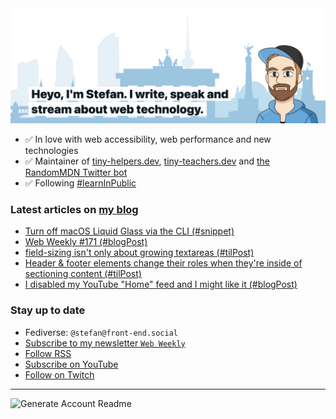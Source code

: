 <img alt="Heyo, I'm Stefan. I write and speak about web technology." src="https://raw.githubusercontent.com/stefanjudis/stefanjudis/main/screenshot.png">

- ✅ In love with web accessibility, web performance and new technologies
- ✅ Maintainer of [tiny-helpers.dev](https://tiny-helpers.dev), [tiny-teachers.dev](https://tiny-teachers.dev/) and [the RandomMDN Twitter bot](https://twitter.com/randomMDN)
- ✅ Following [#learnInPublic](https://www.stefanjudis.com/today-i-learned/)
### Latest articles on [my blog](https://www.stefanjudis.com)

<!-- BLOG-POST-LIST:START -->
- [Turn off macOS Liquid Glass via the CLI &lpar;#snippet&rpar;](https://www.stefanjudis.com/snippets/turn-off-macos-liquid-glass-via-the-cli/)
- [Web Weekly #171 &lpar;#blogPost&rpar;](https://www.stefanjudis.com/blog/web-weekly-171/)
- [field-sizing isn&#39;t only about growing textareas &lpar;#tilPost&rpar;](https://www.stefanjudis.com/today-i-learned/field-sizing-is-about-more-than-textareas/)
- [Header &amp; footer elements change their roles when they&#39;re inside of sectioning content &lpar;#tilPost&rpar;](https://www.stefanjudis.com/today-i-learned/header-and-footer-elements-lose-their-roles-in-sectioning-content/)
- [I disabled my YouTube &quot;Home&quot; feed and I might like it &lpar;#blogPost&rpar;](https://www.stefanjudis.com/blog/i-disabled-my-youtube-home-feed-and-i-might-like-it/)
<!-- BLOG-POST-LIST:END -->

### Stay up to date

- Fediverse: `@stefan@front-end.social`
- [Subscribe to my newsletter `Web Weekly`](https://webweekly.email/)
- [Follow RSS](https://www.stefanjudis.com/feeds/)
- [Subscribe on YouTube](https://youtube.com/c/stefanjudis)
- [Follow on Twitch](https://www.twitch.tv/stefanjudis)

---

![Generate Account Readme](https://github.com/stefanjudis/stefanjudis/workflows/Generate%20Account%20Readme/badge.svg)
